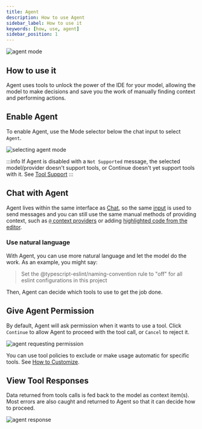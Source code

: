 ```yaml
---
title: Agent
description: How to use Agent
sidebar_label: How to use it
keywords: [how, use, agent]
sidebar_position: 1
---
```


![agent mode](/img/agent.gif)

## How to use it

Agent uses tools to unlock the power of the IDE for your model, allowing the model to make decisions and save you the work of manually finding context and performing actions.

## Enable Agent

To enable Agent, use the Mode selector below the chat input to select `Agent`.

![selecting agent mode](/img/mode-select-agent.png)

:::info
If Agent is disabled with a `Not Supported` message, the selected model/provider doesn't support tools, or Continue doesn't yet support tools with it. See [Tool Support](../customize/tools.mdx#tool-support)
:::

## Chat with Agent

Agent lives within the same interface as [Chat](../chat/how-it-works.md), so the same [input](../chat/how-to-use-it.md#type-a-request-and-press-enter) is used to send messages and you can still use the same manual methods of providing context, such as [`@` context providers](../chat/how-to-use-it.md#reference-context-with-the--symbol) or adding [highlighted code from the editor](../chat/how-to-use-it.md#highlight-a-code-section-to-include-as-context).

### Use natural language

With Agent, you can use more natural language and let the model do the work. As an example, you might say:

> Set the @typescript-eslint/naming-convention rule to "off" for all eslint configurations in this project

Then, Agent can decide which tools to use to get the job done.

## Give Agent Permission

By default, Agent will ask permission when it wants to use a tool. Click `Continue` to allow Agent to proceed with the tool call, or `Cancel` to reject it.

![agent requesting permission](/img/agent-permission.png)

You can use tool policies to exclude or make usage automatic for specific tools. See [How to Customize](./how-to-customize.md).

## View Tool Responses

Data returned from tools calls is fed back to the model as context item(s). Most errors are also caught and returned to Agent so that it can decide how to proceed.

![agent response](/img/agent-response.png)
